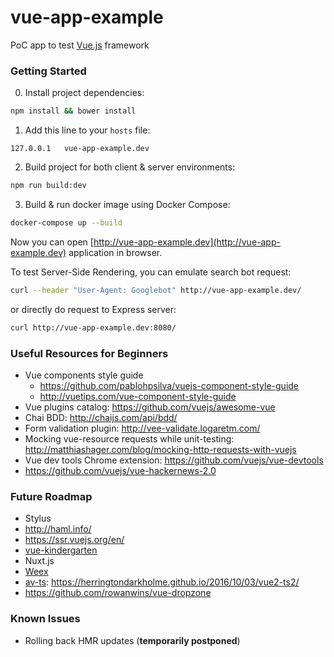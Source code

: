 # vue-app-example

PoC app to test [Vue.js](https://vuejs.org/) framework

### Getting Started

0. Install project dependencies:
```bash
npm install && bower install
```

1. Add this line to your `hosts` file:
```
127.0.0.1	vue-app-example.dev
```

2. Build project for both client & server environments:
```bash
npm run build:dev
```

3. Build & run docker image using Docker Compose:
```bash
docker-compose up --build
```

Now you can open [http://vue-app-example.dev](http://vue-app-example.dev)
application in browser.

To test Server-Side Rendering, you can emulate search bot request:
```bash
curl --header "User-Agent: Googlebot" http://vue-app-example.dev/
```
or directly do request to Express server:
```bash
curl http://vue-app-example.dev:8080/
```

### Useful Resources for Beginners

- Vue components style guide
  - https://github.com/pablohpsilva/vuejs-component-style-guide
  - http://vuetips.com/vue-component-style-guide
- Vue plugins catalog: https://github.com/vuejs/awesome-vue
- Chai BDD: http://chaijs.com/api/bdd/
- Form validation plugin: http://vee-validate.logaretm.com/
- Mocking vue-resource requests while unit-testing: http://matthiashager.com/blog/mocking-http-requests-with-vuejs
- Vue dev tools Chrome extension: https://github.com/vuejs/vue-devtools
- https://github.com/vuejs/vue-hackernews-2.0

### Future Roadmap

- Stylus
- http://haml.info/
- https://ssr.vuejs.org/en/
- [vue-kindergarten](https://github.com/JiriChara/vue-kindergarten)
- Nuxt.js
- [Weex](https://github.com/weexteam/weex-vue-framework)
- [av-ts](https://github.com/HerringtonDarkholme/av-ts): https://herringtondarkholme.github.io/2016/10/03/vue2-ts2/
- https://github.com/rowanwins/vue-dropzone

### Known Issues

- Rolling back HMR updates (**temporarily postponed**)
